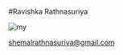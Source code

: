 #Ravishka Rathnasuriya

![my](https://user-images.githubusercontent.com/54602801/63810637-d56b6b00-c8ea-11e9-93fd-c48129de1fec.png)

shemalrathnasuriya@gmail.com
